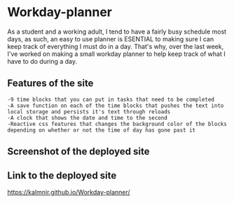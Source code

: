 # Workday-planner

As a student and a working adult, I tend to have a fairly busy schedule most days, as such, an easy to use planner is ESENTIAL to making sure I can keep track of everything I must do in a day.  That's why, over the last week, I've worked on making a small workday planner to help keep track of what I have to do during a day.

## Features of the site

```
-9 time blocks that you can put in tasks that need to be completed
-A save function on each of the time blocks that pushes the text into local storage and persists it's text through reloads
-A clock that shows the date and time to the second
-Reactive css features that changes the background color of the blocks depending on whether or not the time of day has gone past it
```

## Screenshot of the deployed site



## Link to the deployed site

https://kalmnir.github.io/Workday-planner/
